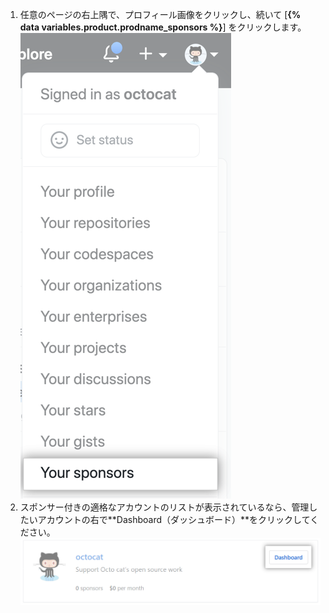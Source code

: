 1. 任意のページの右上隅で、プロフィール画像をクリックし、続いて [**{% data variables.product.prodname_sponsors %}**] をクリックします。 ![{% data variables.product.prodname_sponsors %}ボタン](/assets/images/help/sponsors/access-github-sponsors-dashboard.png)
2. スポンサー付きの適格なアカウントのリストが表示されているなら、管理したいアカウントの右で**Dashboard（ダッシュボード）**をクリックしてください。 ![開発者スポンサーダッシュボードボタン](/assets/images/help/sponsors/dev-sponsors-dashboard-button.png)
